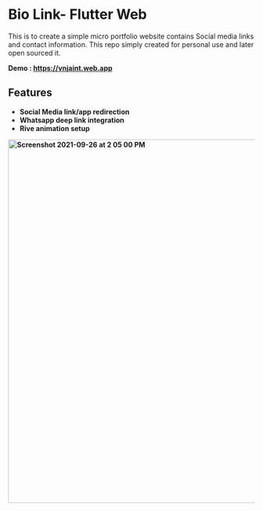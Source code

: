 # Bio Link- Flutter Web

This is to create a simple micro portfolio website contains Social media links and contact information.
This repo simply created for personal use and later open sourced it.

<b>Demo<b> : https://vnjaint.web.app

  ## Features

- Social Media link/app redirection
- Whatsapp deep link integration
- Rive animation setup

<img width="741" alt="Screenshot 2021-09-26 at 2 05 00 PM" src="https://user-images.githubusercontent.com/33921519/134800262-3a31e0e6-eb21-4a0e-978c-1a7afc5b9f9b.png">
  
  
